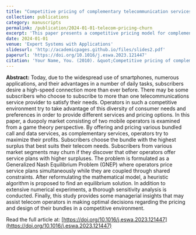 ```yaml
---
title: "Competitive pricing of complementary telecommunication services with subscriber churn in a duopoly"
collection: publications
category: manuscripts
permalink: /publication/2024-01-01-telecom-pricing-churn
excerpt: 'This paper presents a competitive pricing model for complementary telecom services, considering subscriber churn in a duopoly market.'
date: 2024-01-01
venue: 'Expert Systems with Applications'
slidesurl: 'http://academicpages.github.io/files/slides2.pdf'
paperurl: 'https://doi.org/10.1016/j.eswa.2023.121447'
citation: 'Your Name, You. (2010). &quot;Competitive pricing of complementary telecommunication services with subscriber churn in a duopoly.&quot; <i>Expert Systems with Applications</i>. 237, 121447.'
---
```


**Abstract:** Today, due to the widespread use of smartphones, numerous applications, and their advantages in a number of daily tasks, subscribers desire a high-speed connection more than ever before. There may be some subscribers who choose to subscribe to more than one telecommunications service provider to satisfy their needs. Operators in such a competitive environment try to take advantage of this diversity of consumer needs and preferences in order to provide different services and pricing options. In this paper, a duopoly market consisting of two mobile operators is examined from a game theory perspective. By offering and pricing various bundled call and data services, as complementary services, operators try to maximize their profits. Subscribers choose the bundle with the highest surplus that best suits their telecom needs. Subscribers from various market segments may churn if they discover that other operators offer service plans with higher surpluses. The problem is formulated as a Generalized Nash Equilibrium Problem (GNEP) where operators price service plans simultaneously while they are coupled through shared constraints. After reformulating the mathematical model, a heuristic algorithm is proposed to find an equilibrium solution. In addition to extensive numerical experiments, a thorough sensitivity analysis is conducted. Finally, this study provides some managerial insights that may assist telecom operators in making optimal decisions regarding the pricing and design of their bundles in a competitive environment.

Read the full article at: [https://doi.org/10.1016/j.eswa.2023.121447](https://doi.org/10.1016/j.eswa.2023.121447)
